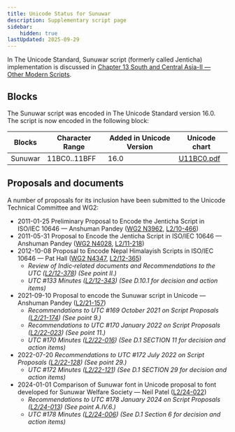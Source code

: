 ```yaml
---
title: Unicode Status for Sunuwar
description: Supplementary script page
sidebar:
    hidden: true
lastUpdated: 2025-09-29
---
```


In The Unicode Standard, Sunuwar script (formerly called Jenticha) implementation is discussed in [Chapter 13 South and Central Asia-II — Other Modern Scripts](https://www.unicode.org/versions/latest/core-spec/chapter-13/#G746336).

## Blocks

The Sunuwar  script was encoded in The Unicode Standard version 16.0. The script is now encoded in the following block:

| Blocks | Character Range | Added in Unicode Version | Unicode chart |
| ------ | --------------- | ------------------------ | ------------- |
| Sunuwar  | 11BC0..11BFF | 16.0 | [U11BC0.pdf](http://www.unicode.org/charts/PDF/U11BC0.pdf) |

## Proposals and documents

A number of proposals for its inclusion have been submitted to the Unicode Technical Committee and WG2:
- 2011-01-25 Preliminary Proposal to Encode the Jenticha Script in ISO/IEC 10646 — Anshuman Pandey ([WG2 N3962](https://www.unicode.org/wg2/docs/n3962.pdf), [L2/10-466](http://www.unicode.org/cgi-bin/GetMatchingDocs.pl?L2/10-466))
- 2011-05-31 Proposal to Encode the Jenticha Script in ISO/IEC 10646 — Anshuman Pandey ([WG2 N4028](https://www.unicode.org/wg2/docs/n4028.pdf), [L2/11-218](http://www.unicode.org/cgi-bin/GetMatchingDocs.pl?L2/11-218))
- 2012-10-08 Proposal to Encode Nepal Himalayish Scripts in ISO/IEC 10646 — Pat Hall ([WG2 N4347](https://www.unicode.org/wg2/docs/n4347.pdf), [L2/12-365](http://www.unicode.org/cgi-bin/GetMatchingDocs.pl?L2/12-365))
  - _Review of Indic‐related documents and Recommendations to the UTC ([L2/12-378](http://www.unicode.org/cgi-bin/GetMatchingDocs.pl?L2/12-378)) (See point II.)_
  - _UTC #133 Minutes ([L2/12-343](http://www.unicode.org/L2/L2012/12343.htm)) (See D.10.1 for decision and action items)_
- 2021-09-10 Proposal to encode the Sunuwar script in Unicode — Anshuman Pandey ([L2/21-157](http://www.unicode.org/cgi-bin/GetMatchingDocs.pl?L2/21-157))
  - _Recommendations to UTC #169 October  2021 on Script Proposals ([L2/21-174](http://www.unicode.org/L2/L2021/21174-script-adhoc-rept.pdf)) (See point 9.)_
  - _Recommendations to UTC #170 January 2022 on Script Proposals ([L2/22-023](http://www.unicode.org/L2/L2022/22023-script-adhoc-rept.pdf)) (See point 11.)_
  - _UTC #170 Minutes ([L2/22-016](https://www.unicode.org/L2/L2022/22016.htm)) (See D.1 SECTION 11 for decision and action items)_
- 2022-07-20 _Recommendations to UTC #172 July 2022 on Script Proposals ([L2/22-128](http://www.unicode.org/cgi-bin/GetMatchingDocs.pl?L2/22-128)) (See point 29.)_
  - _UTC #172 Minutes ([L2/22-121](https://www.unicode.org/L2/L2022/22121.htm)) (See D.1 SECTION 29 for decision and action items)_
- 2024-01-01 Comparison of Sunuwar font in Unicode proposal to font developed for Sunuwar Welfare Society — Neil Patel ([L2/24-022](http://www.unicode.org/cgi-bin/GetMatchingDocs.pl?L2/24-022))
  - _Recommendations to UTC #178 January 2024 on Script Proposals ([L2/24-013](http://www.unicode.org/cgi-bin/GetMatchingDocs.pl?L2/24-013)) (See point A.IV.6.)_
  - _UTC #178 Minutes ([L2/24-006](https://www.unicode.org/L2/L2024/24006.htm)) (See D.1 Section 6 for decision and action items)_

